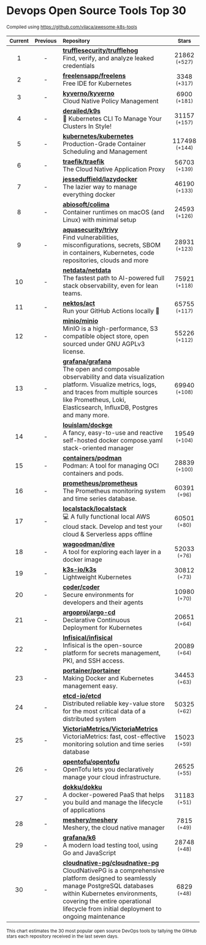 # Devops Open Source Tools Top 30
<sup>Compiled using https://github.com/vilaca/awesome-k8s-tools</sup>
<div align="center">

|<sub>Current</sub>|<sub>Previous</sub>|<sub>Repository</sub>|<sub>Stars</sub>|
|:---:|:---:|:---|:---:|
|1|-|[**trufflesecurity/trufflehog**](https://github.com/trufflesecurity/trufflehog)<br/>Find, verify, and analyze leaked credentials|21862 <sup>(+527)</sup>|
|2|-|[**freelensapp/freelens**](https://github.com/freelensapp/freelens)<br/>Free IDE for Kubernetes|3348 <sup>(+317)</sup>|
|3|-|[**kyverno/kyverno**](https://github.com/kyverno/kyverno)<br/>Cloud Native Policy Management|6900 <sup>(+181)</sup>|
|4|-|[**derailed/k9s**](https://github.com/derailed/k9s)<br/>🐶 Kubernetes CLI To Manage Your Clusters In Style!|31157 <sup>(+157)</sup>|
|5|-|[**kubernetes/kubernetes**](https://github.com/kubernetes/kubernetes)<br/>Production-Grade Container Scheduling and Management|117498 <sup>(+144)</sup>|
|6|-|[**traefik/traefik**](https://github.com/traefik/traefik)<br/>The Cloud Native Application Proxy|56703 <sup>(+139)</sup>|
|7|-|[**jesseduffield/lazydocker**](https://github.com/jesseduffield/lazydocker)<br/>The lazier way to manage everything docker|46190 <sup>(+133)</sup>|
|8|-|[**abiosoft/colima**](https://github.com/abiosoft/colima)<br/>Container runtimes on macOS (and Linux) with minimal setup|24593 <sup>(+126)</sup>|
|9|-|[**aquasecurity/trivy**](https://github.com/aquasecurity/trivy)<br/>Find vulnerabilities, misconfigurations, secrets, SBOM in containers, Kubernetes, code repositories, clouds and more|28931 <sup>(+123)</sup>|
|10|-|[**netdata/netdata**](https://github.com/netdata/netdata)<br/>The fastest path to AI-powered full stack observability, even for lean teams.|75921 <sup>(+118)</sup>|
|11|-|[**nektos/act**](https://github.com/nektos/act)<br/>Run your GitHub Actions locally 🚀|65755 <sup>(+117)</sup>|
|12|-|[**minio/minio**](https://github.com/minio/minio)<br/>MinIO is a high-performance, S3 compatible object store, open sourced under GNU AGPLv3 license.|55226 <sup>(+112)</sup>|
|13|-|[**grafana/grafana**](https://github.com/grafana/grafana)<br/>The open and composable observability and data visualization platform. Visualize metrics, logs, and traces from multiple sources like Prometheus, Loki, Elasticsearch, InfluxDB, Postgres and many more. |69940 <sup>(+108)</sup>|
|14|-|[**louislam/dockge**](https://github.com/louislam/dockge)<br/>A fancy, easy-to-use and reactive self-hosted docker compose.yaml stack-oriented manager|19549 <sup>(+104)</sup>|
|15|-|[**containers/podman**](https://github.com/containers/podman)<br/>Podman: A tool for managing OCI containers and pods.|28839 <sup>(+100)</sup>|
|16|-|[**prometheus/prometheus**](https://github.com/prometheus/prometheus)<br/>The Prometheus monitoring system and time series database.|60391 <sup>(+96)</sup>|
|17|-|[**localstack/localstack**](https://github.com/localstack/localstack)<br/>💻 A fully functional local AWS cloud stack. Develop and test your cloud & Serverless apps offline|60501 <sup>(+80)</sup>|
|18|-|[**wagoodman/dive**](https://github.com/wagoodman/dive)<br/>A tool for exploring each layer in a docker image|52033 <sup>(+76)</sup>|
|19|-|[**k3s-io/k3s**](https://github.com/k3s-io/k3s)<br/>Lightweight Kubernetes|30812 <sup>(+73)</sup>|
|20|-|[**coder/coder**](https://github.com/coder/coder)<br/>Secure environments for developers and their agents|10980 <sup>(+70)</sup>|
|21|-|[**argoproj/argo-cd**](https://github.com/argoproj/argo-cd)<br/>Declarative Continuous Deployment for Kubernetes|20651 <sup>(+64)</sup>|
|22|-|[**Infisical/infisical**](https://github.com/Infisical/infisical)<br/>Infisical is the open-source platform for secrets management, PKI, and SSH access.|20089 <sup>(+64)</sup>|
|23|-|[**portainer/portainer**](https://github.com/portainer/portainer)<br/>Making Docker and Kubernetes management easy.|34453 <sup>(+63)</sup>|
|24|-|[**etcd-io/etcd**](https://github.com/etcd-io/etcd)<br/>Distributed reliable key-value store for the most critical data of a distributed system|50325 <sup>(+62)</sup>|
|25|-|[**VictoriaMetrics/VictoriaMetrics**](https://github.com/VictoriaMetrics/VictoriaMetrics)<br/>VictoriaMetrics: fast, cost-effective monitoring solution and time series database|15023 <sup>(+59)</sup>|
|26|-|[**opentofu/opentofu**](https://github.com/opentofu/opentofu)<br/>OpenTofu lets you declaratively manage your cloud infrastructure.|26525 <sup>(+55)</sup>|
|27|-|[**dokku/dokku**](https://github.com/dokku/dokku)<br/>A docker-powered PaaS that helps you build and manage the lifecycle of applications|31183 <sup>(+51)</sup>|
|28|-|[**meshery/meshery**](https://github.com/meshery/meshery)<br/>Meshery, the cloud native manager|7815 <sup>(+49)</sup>|
|29|-|[**grafana/k6**](https://github.com/grafana/k6)<br/>A modern load testing tool, using Go and JavaScript|28748 <sup>(+48)</sup>|
|30|-|[**cloudnative-pg/cloudnative-pg**](https://github.com/cloudnative-pg/cloudnative-pg)<br/>CloudNativePG is a comprehensive platform designed to seamlessly manage PostgreSQL databases within Kubernetes environments, covering the entire operational lifecycle from initial deployment to ongoing maintenance|6829 <sup>(+48)</sup>|


</div>

<sub>This chart estimates the 30 most popular open source DevOps tools by tallying the GitHub stars each repository received in the last seven days.</sub>
